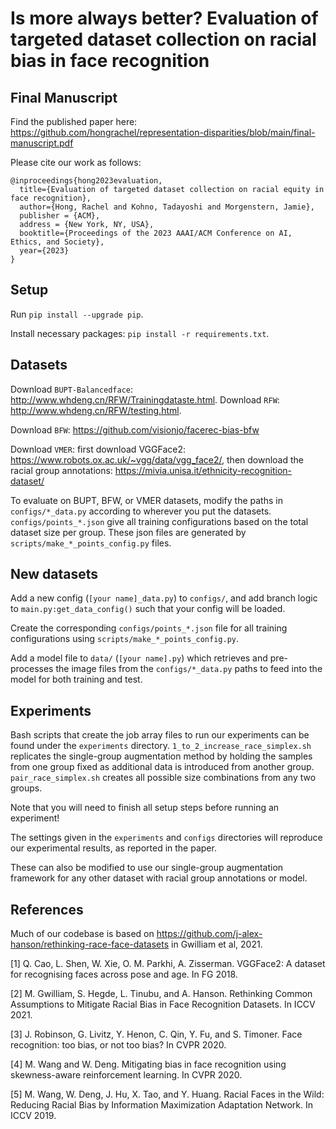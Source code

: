 # Is more always better? Evaluation of targeted dataset collection on racial bias in face recognition

## Final Manuscript

Find the published paper here: https://github.com/hongrachel/representation-disparities/blob/main/final-manuscript.pdf

Please cite our work as follows:

```
@inproceedings{hong2023evaluation,
  title={Evaluation of targeted dataset collection on racial equity in face recognition},
  author={Hong, Rachel and Kohno, Tadayoshi and Morgenstern, Jamie},
  publisher = {ACM},
  address = {New York, NY, USA},
  booktitle={Proceedings of the 2023 AAAI/ACM Conference on AI, Ethics, and Society},
  year={2023}
}
```

## Setup

Run `pip install --upgrade pip`.

Install necessary packages: `pip install -r requirements.txt`.

## Datasets

Download `BUPT-Balancedface`: http://www.whdeng.cn/RFW/Trainingdataste.html.
Download `RFW`: http://www.whdeng.cn/RFW/testing.html.

Download `BFW`: https://github.com/visionjo/facerec-bias-bfw

Download `VMER`: first download VGGFace2: https://www.robots.ox.ac.uk/~vgg/data/vgg_face2/, then download the racial group annotations: https://mivia.unisa.it/ethnicity-recognition-dataset/

To evaluate on BUPT, BFW, or VMER datasets, modify the paths in `configs/*_data.py` according to wherever you put the datasets. `configs/points_*.json` give all training configurations based on the total dataset size per group. These json files are generated by `scripts/make_*_points_config.py` files.

## New datasets

Add a new config (`[your name]_data.py`) to `configs/`, and add branch logic to `main.py:get_data_config()` such that your config will be loaded.

Create the corresponding `configs/points_*.json` file for all training configurations using `scripts/make_*_points_config.py`.

Add a model file to `data/` (`[your name].py`) which retrieves and pre-processes the image files from the `configs/*_data.py` paths to feed into the model for both training and test.

## Experiments

Bash scripts that create the job array files to run our experiments can be found under the `experiments` directory. `1_to_2_increase_race_simplex.sh` replicates the single-group augmentation method by holding the samples from one group fixed as additional data is introduced from another group. `pair_race_simplex.sh` creates all possible size combinations from any two groups.

Note that you will need to finish all setup steps before running an experiment!

The settings given in the `experiments` and `configs` directories will reproduce our experimental results, as reported in the paper.

These can also be modified to use our single-group augmentation framework for any other dataset with racial group annotations or model.

## References

Much of our codebase is based on https://github.com/j-alex-hanson/rethinking-race-face-datasets in Gwilliam et al, 2021.

[1] Q. Cao, L. Shen, W. Xie, O. M. Parkhi, A. Zisserman. VGGFace2: A dataset for recognising faces across pose and age. In FG 2018.

[2] M. Gwilliam, S. Hegde, L. Tinubu, and A. Hanson. Rethinking Common Assumptions to Mitigate Racial Bias in Face Recognition Datasets. In ICCV 2021.

[3] J. Robinson, G. Livitz, Y. Henon, C. Qin, Y. Fu, and S. Timoner. Face recognition: too bias, or not too bias? In CVPR 2020.

[4] M. Wang and W. Deng. Mitigating bias in face recognition using skewness-aware reinforcement learning. In CVPR 2020.

[5] M. Wang, W. Deng, J. Hu, X. Tao, and Y. Huang. Racial Faces in the Wild: Reducing Racial Bias by Information Maximization Adaptation Network. In ICCV 2019.
